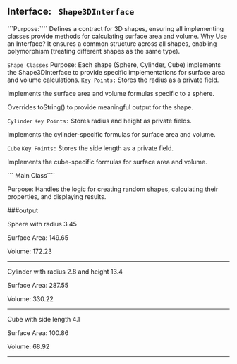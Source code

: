 ## Interface: ``` Shape3DInterface```
```Purpose:```` Defines a contract for 3D shapes, ensuring all implementing classes provide 
methods for calculating surface area and volume.
Why Use an Interface? It ensures a common structure across all shapes,
enabling polymorphism (treating different shapes as the same type).

```Shape Classes```
Purpose: Each shape (Sphere, Cylinder, Cube) implements the Shape3DInterface to 
provide specific implementations for surface area and volume calculations.
``Key Points:``
Stores the radius as a private field.

Implements the surface area and volume formulas specific to a sphere.

Overrides toString() to provide meaningful output for the shape.

```Cylinder```
``Key Points:``
Stores radius and height as private fields.

Implements the cylinder-specific formulas for surface area and volume.

```Cube```
``Key Points:``
Stores the side length as a private field.

Implements the cube-specific formulas for surface area and volume.

``` Main Class````

Purpose: Handles the logic for creating random shapes, 
calculating their properties, and displaying results.

###output

Sphere with radius 3.45

Surface Area: 149.65

Volume: 172.23

----------------------

Cylinder with radius 2.8 and height 13.4

Surface Area: 287.55

Volume: 330.22

----------------------

Cube with side length 4.1

Surface Area: 100.86

Volume: 68.92

----------------------
